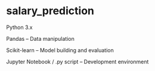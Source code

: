 # salary_prediction
Python 3.x

Pandas – Data manipulation

Scikit-learn – Model building and evaluation

Jupyter Notebook / .py script – Development environment
